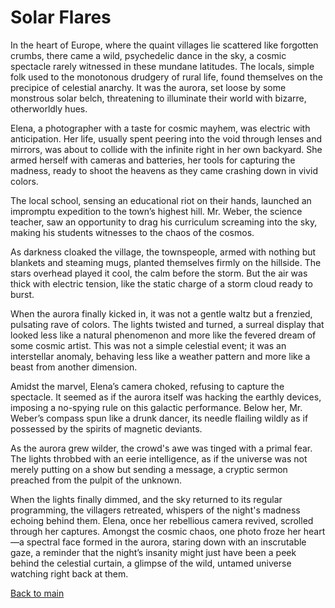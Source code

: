 # Solar Flares

In the heart of Europe, where the quaint villages lie scattered like forgotten crumbs, there came a wild, psychedelic dance in the sky, a cosmic spectacle rarely witnessed in these mundane latitudes. The locals, simple folk used to the monotonous drudgery of rural life, found themselves on the precipice of celestial anarchy. It was the aurora, set loose by some monstrous solar belch, threatening to illuminate their world with bizarre, otherworldly hues.

Elena, a photographer with a taste for cosmic mayhem, was electric with anticipation. Her life, usually spent peering into the void through lenses and mirrors, was about to collide with the infinite right in her own backyard. She armed herself with cameras and batteries, her tools for capturing the madness, ready to shoot the heavens as they came crashing down in vivid colors.

The local school, sensing an educational riot on their hands, launched an impromptu expedition to the town’s highest hill. Mr. Weber, the science teacher, saw an opportunity to drag his curriculum screaming into the sky, making his students witnesses to the chaos of the cosmos.

As darkness cloaked the village, the townspeople, armed with nothing but blankets and steaming mugs, planted themselves firmly on the hillside. The stars overhead played it cool, the calm before the storm. But the air was thick with electric tension, like the static charge of a storm cloud ready to burst.

When the aurora finally kicked in, it was not a gentle waltz but a frenzied, pulsating rave of colors. The lights twisted and turned, a surreal display that looked less like a natural phenomenon and more like the fevered dream of some cosmic artist. This was not a simple celestial event; it was an interstellar anomaly, behaving less like a weather pattern and more like a beast from another dimension.

Amidst the marvel, Elena’s camera choked, refusing to capture the spectacle. It seemed as if the aurora itself was hacking the earthly devices, imposing a no-spying rule on this galactic performance. Below her, Mr. Weber’s compass spun like a drunk dancer, its needle flailing wildly as if possessed by the spirits of magnetic deviants.

As the aurora grew wilder, the crowd's awe was tinged with a primal fear. The lights throbbed with an eerie intelligence, as if the universe was not merely putting on a show but sending a message, a cryptic sermon preached from the pulpit of the unknown.

When the lights finally dimmed, and the sky returned to its regular programming, the villagers retreated, whispers of the night's madness echoing behind them. Elena, once her rebellious camera revived, scrolled through her captures. Amongst the cosmic chaos, one photo froze her heart—a spectral face formed in the aurora, staring down with an inscrutable gaze, a reminder that the night’s insanity might just have been a peek behind the celestial curtain, a glimpse of the wild, untamed universe watching right back at them.

[Back to main](https://github.com/ctborg/shortstories)
